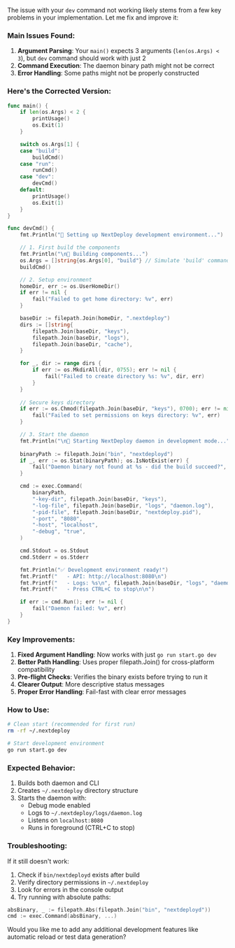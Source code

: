 
The issue with your `dev` command not working likely stems from a few key problems in your implementation. Let me fix and improve it:

### Main Issues Found:

1. **Argument Parsing**: Your `main()` expects 3 arguments (`len(os.Args) < 3`), but `dev` command should work with just 2
2. **Command Execution**: The daemon binary path might not be correct
3. **Error Handling**: Some paths might not be properly constructed

### Here's the Corrected Version:

```go
func main() {
    if len(os.Args) < 2 {
        printUsage()
        os.Exit(1)
    }

    switch os.Args[1] {
    case "build":
        buildCmd()
    case "run":
        runCmd()
    case "dev":
        devCmd()
    default:
        printUsage()
        os.Exit(1)
    }
}

func devCmd() {
    fmt.Println("🚀 Setting up NextDeploy development environment...")

    // 1. First build the components
    fmt.Println("\n🔨 Building components...")
    os.Args = []string{os.Args[0], "build"} // Simulate 'build' command
    buildCmd()

    // 2. Setup environment
    homeDir, err := os.UserHomeDir()
    if err != nil {
        fail("Failed to get home directory: %v", err)
    }

    baseDir := filepath.Join(homeDir, ".nextdeploy")
    dirs := []string{
        filepath.Join(baseDir, "keys"),
        filepath.Join(baseDir, "logs"),
        filepath.Join(baseDir, "cache"),
    }

    for _, dir := range dirs {
        if err := os.MkdirAll(dir, 0755); err != nil {
            fail("Failed to create directory %s: %v", dir, err)
        }
    }
    
    // Secure keys directory
    if err := os.Chmod(filepath.Join(baseDir, "keys"), 0700); err != nil {
        fail("Failed to set permissions on keys directory: %v", err)
    }

    // 3. Start the daemon
    fmt.Println("\n🔄 Starting NextDeploy daemon in development mode...")
    
    binaryPath := filepath.Join("bin", "nextdeployd")
    if _, err := os.Stat(binaryPath); os.IsNotExist(err) {
        fail("Daemon binary not found at %s - did the build succeed?", binaryPath)
    }

    cmd := exec.Command(
        binaryPath,
        "-key-dir", filepath.Join(baseDir, "keys"),
        "-log-file", filepath.Join(baseDir, "logs", "daemon.log"),
        "-pid-file", filepath.Join(baseDir, "nextdeploy.pid"),
        "-port", "8080",
        "-host", "localhost",
        "-debug", "true",
    )

    cmd.Stdout = os.Stdout
    cmd.Stderr = os.Stderr

    fmt.Println("✅ Development environment ready!")
    fmt.Printf("   - API: http://localhost:8080\n")
    fmt.Printf("   - Logs: %s\n", filepath.Join(baseDir, "logs", "daemon.log"))
    fmt.Printf("   - Press CTRL+C to stop\n\n")

    if err := cmd.Run(); err != nil {
        fail("Daemon failed: %v", err)
    }
}
```

### Key Improvements:

1. **Fixed Argument Handling**: Now works with just `go run start.go dev`
2. **Better Path Handling**: Uses proper filepath.Join() for cross-platform compatibility
3. **Pre-flight Checks**: Verifies the binary exists before trying to run it
4. **Clearer Output**: More descriptive status messages
5. **Proper Error Handling**: Fail-fast with clear error messages

### How to Use:

```bash
# Clean start (recommended for first run)
rm -rf ~/.nextdeploy

# Start development environment
go run start.go dev
```

### Expected Behavior:

1. Builds both daemon and CLI
2. Creates `~/.nextdeploy` directory structure
3. Starts the daemon with:
   - Debug mode enabled
   - Logs to `~/.nextdeploy/logs/daemon.log`
   - Listens on `localhost:8080`
   - Runs in foreground (CTRL+C to stop)

### Troubleshooting:

If it still doesn't work:

1. Check if `bin/nextdeployd` exists after build
2. Verify directory permissions in `~/.nextdeploy`
3. Look for errors in the console output
4. Try running with absolute paths:

```go
absBinary, _ := filepath.Abs(filepath.Join("bin", "nextdeployd"))
cmd := exec.Command(absBinary, ...)
```

Would you like me to add any additional development features like automatic reload or test data generation?
